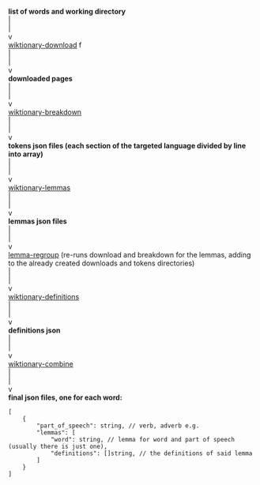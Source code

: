 **list of words and working directory**
</br>|</br>|</br>v</br>
[wiktionary-download](https://github.com/alabavery/audio-language-wiktionary-download)              f
</br>|</br>|</br>v</br>
**downloaded pages**
</br>|</br>|</br>v</br>
[wiktionary-breakdown](https://github.com/alabavery/audio-language-wiktionary-breakdown)
</br>|</br>|</br>v</br>
**tokens json files (each section of the targeted language divided by line into array)**
</br>|</br>|</br>v</br>
[wiktionary-lemmas](https://github.com/alabavery/audio-language-wiktionary-lemmas)
</br>|</br>|</br>v</br>
**lemmas json files**
</br>|</br>|</br>v</br>
[lemma-regroup](https://github.com/alabavery/audio-language-wiktionary-orchestrator/blob/master/functions/lemma_regroup.py) (re-runs download and breakdown for the lemmas, adding to the already created downloads and tokens directories)
</br>|</br>|</br>v</br>
[wiktionary-definitions](https://github.com/alabavery/audio-language-wiktionary-definitions)
</br>|</br>|</br>v</br>
**definitions json**
</br>|</br>|</br>v</br>
[wiktionary-combine](https://github.com/alabavery/audio-language-wiktionary-combine)
</br>|</br>|</br>v</br>
**final json files, one for each word:**
```
[
    {
        "part_of_speech": string, // verb, adverb e.g.
        "lemmas": [
            "word": string, // lemma for word and part of speech (usually there is just one),
            "definitions": []string, // the definitions of said lemma
        ]
    }
]
```